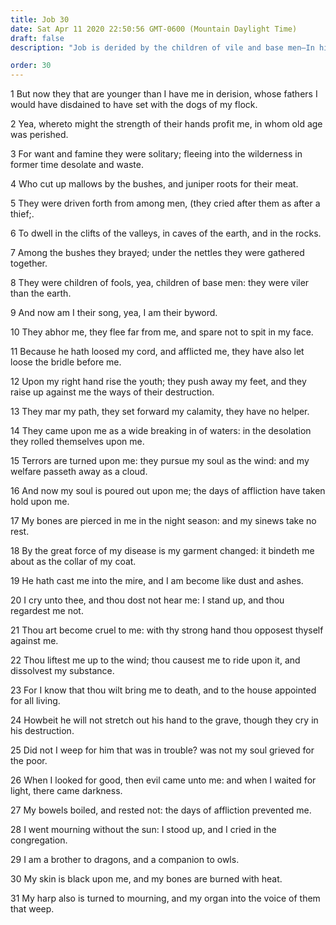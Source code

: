 ```yaml
---
title: Job 30
date: Sat Apr 11 2020 22:50:56 GMT-0600 (Mountain Daylight Time)
draft: false
description: "Job is derided by the children of vile and base men—In his afflicted state, he cries to the Lord—Job says that he wept for those in trouble."

order: 30
---
```

    
1 But now they that are younger than I have me in derision, whose fathers I would have disdained to have set with the dogs of my flock.

2 Yea, whereto might the strength of their hands profit me, in whom old age was perished.

3 For want and famine they were solitary; fleeing into the wilderness in former time desolate and waste.

4 Who cut up mallows by the bushes, and juniper roots for their meat.

5 They were driven forth from among men, (they cried after them as after a thief;.

6 To dwell in the clifts of the valleys, in caves of the earth, and in the rocks.

7 Among the bushes they brayed; under the nettles they were gathered together.

8 They were children of fools, yea, children of base men: they were viler than the earth.

9 And now am I their song, yea, I am their byword.

10 They abhor me, they flee far from me, and spare not to spit in my face.

11 Because he hath loosed my cord, and afflicted me, they have also let loose the bridle before me.

12 Upon my right hand rise the youth; they push away my feet, and they raise up against me the ways of their destruction.

13 They mar my path, they set forward my calamity, they have no helper.

14 They came upon me as a wide breaking in of waters: in the desolation they rolled themselves upon me.

15 Terrors are turned upon me: they pursue my soul as the wind: and my welfare passeth away as a cloud.

16 And now my soul is poured out upon me; the days of affliction have taken hold upon me.

17 My bones are pierced in me in the night season: and my sinews take no rest.

18 By the great force of my disease is my garment changed: it bindeth me about as the collar of my coat.

19 He hath cast me into the mire, and I am become like dust and ashes.

20 I cry unto thee, and thou dost not hear me: I stand up, and thou regardest me not.

21 Thou art become cruel to me: with thy strong hand thou opposest thyself against me.

22 Thou liftest me up to the wind; thou causest me to ride upon it, and dissolvest my substance.

23 For I know that thou wilt bring me to death, and to the house appointed for all living.

24 Howbeit he will not stretch out his hand to the grave, though they cry in his destruction.

25 Did not I weep for him that was in trouble? was not my soul grieved for the poor.

26 When I looked for good, then evil came unto me: and when I waited for light, there came darkness.

27 My bowels boiled, and rested not: the days of affliction prevented me.

28 I went mourning without the sun: I stood up, and I cried in the congregation.

29 I am a brother to dragons, and a companion to owls.

30 My skin is black upon me, and my bones are burned with heat.

31 My harp also is turned to mourning, and my organ into the voice of them that weep.
